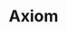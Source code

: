 ---
codehost: https://github.com/axiomhq
logohandle: axiomco
sort: axiom
title: Axiom
twitter: https://x.com/AxiomFM
website: https://www.axiom.co/
---